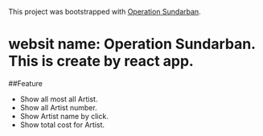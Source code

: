 This project was bootstrapped with [Operation Sundarban](https://operation-sundarban-asmnt-8.netlify.app/).

# websit name: Operation Sundarban. This is create by react app.

##Feature

- Show all most all Artist.
- Show all Artist number.
- Show Artist name by click.
- Show total cost for Artist.
